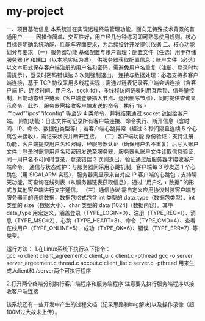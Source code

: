 # my-project
一、项目基础信息
本系统旨在实现远程终端管理功能，面向无特殊技术背景的普通用户 —— 因操作简单、交互性好，用户经几分钟练习即可熟悉使用规则。核心目标是明确系统功能、性能与界面要求，为后续设计开发提供依据
二、核心功能划分与要求
（一）服务器功能
基础配置与账户管理：配置文件（任选）用于存储服务器 IP 和端口（以本地实际为准），供服务器获取配置信息；账户文件（必选）以文本形式保存客户端注册的用户名和密码，需避免用户名重复（注册、登录时均需提示），登录时密码错误达 3 次则强制退出。
连接与数据处理：必选支持多客户端连接，基于 TCP 协议采用多线程实现；需通过链表记录客户端会话连接（含客户端 IP、连接时间、用户名、sock fd），多线程访问链表时用互斥锁、信号量控制，且能动态维护链表（客户端登录插入节点、退出删除节点），同时提供查询显示命令。此外，服务器需接收客户端发送的命令，执行 “ls -l”“pwd”“ipcs”“ifconfig” 等至少 4 类命令，并将结果通过 socket 返回给客户端。
附加功能：日志文件可记录所有客户端连接、命令执行、断开信息（含时间、IP、命令、数据包类型等）；若客户端心跳异常（超过 3 秒间隔且连续 5 个心跳包未接收），需记录状况并断开连接。
（二）客户端功能
身份验证：支持注册功能，客户端提交用户名和密码，经服务器认证（确保用户名不重复）后写入账户文件；登录时需将用户名和密码发送至服务器，服务器从账户文件读取信息验证，同一用户名不可同时登录，登录错误 3 次则退出，验证通过后服务器才接收客户端命令。
通信与状态维护：与服务器间采用心跳机制，客户端每 3 秒发送 1 个心跳包（用 SIGALARM 实现），服务器需显示来自对应 IP 客户端的心跳包；支持聊天功能，可查询在线列表（从服务器链表获取信息），通过 “用户名 + 数据” 的形式与其他客户端进行文字通信。
（三）通信协议
需自定义应用协议封装客户端与服务器间的通信数据，数据包格式包含 int 类型的 data_type（数据包类型）、int 类型的 size（数据大小）、char 类型的 data [1024]（数据内容）。其中 data_type 用宏定义，涵盖登录（TYPE_LOGIN=0）、注册（TYPE_REG=1）、消息（TYPE_MSG=2）、心跳（TYPE_HEART=3）、命令（TYPE_CMD=4）、查看在线用户（TYPE_ONLINE=5）、成功（TYPE_OK=6）、错误（TYPE_ERR=7）等类型。


运行方法：
1.在Linux系统下执行以下指令：  
gcc -o client client_agreement.c client_ui.c client.c -pthread
gcc -o server server_argeement.c thread.c accout.c client_list.c server.c -pthread
用来生成./client和./server两个可执行程序

2.打开两个终端分别执行客户端程序和服务端程序
注意要先执行服务端程序以接收客户端连接

该系统还有一些开发中产生的过程文档（记录思路和bug解决)以及操作录像（超100M过大故未上传）。
